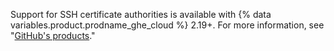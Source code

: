 Support for SSH certificate authorities is available with {% data variables.product.prodname_ghe_cloud %} 2.19+. For more information, see "[GitHub's products](/articles/githubs-products)."
